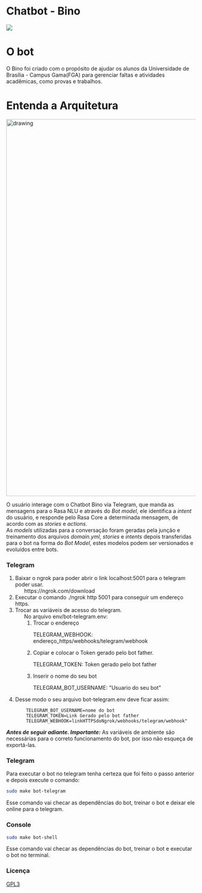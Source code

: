
# Chatbot - Bino
<!-- badges -->
<a href="https://www.gnu.org/licenses/gpl-3.0.pt-br.html"><img src="https://img.shields.io/badge/licence-GPL3-green.svg"/></a>

# O bot

O Bino foi criado com o propósito de ajudar os alunos da Universidade de Brasília - Campus Gama(FGA) para gerenciar faltas e atividades acadêmicas, como provas e trabalhos.

# Entenda a Arquitetura
<img src="https://i.imgur.com/zpn7hFT.png" alt="drawing" width="1000"/>

O usuário interage com o Chatbot Bino via Telegram,  que manda as mensagens para o Rasa NLU e através do *Bot model*, ele identifica a *intent* do usuário, e responde pelo Rasa Core a determinada mensagem, de acordo com as *stories* e *actions*.  
As *models* utilizadas para a conversação foram geradas pela junção e treinamento dos arquivos <i>domain.yml</i>, *stories* e *intents* depois transferidas para o bot na forma do *Bot Model*, estes
modelos podem ser versionados e evoluídos entre bots.  

### Telegram
<ol>     
  <li>Baixar o ngrok para poder abrir o link localhost:5001 para o telegram poder usar.
      <ul type="none">
          <li>https://ngrok.com/download</li>
      </ul>
  </li>
  <li>Executar o comando ./ngrok http 5001 para conseguir um endereço https.</li>
  <li>Trocar as variáveis de acesso do telegram.
      <ul type="none">
           <li>No arquivo env/bot-telegram.env:
               <ol>
                    <li>Trocar o endereço
                            <p>TELEGRAM_WEBHOOK: endereço_https/webhooks/telegram/webhook</p>
                    </li>
                    <li>Copiar e colocar o Token gerado pelo bot father.
                            <p>TELEGRAM_TOKEN: Token gerado pelo bot father</p>
                    </li>
                    <li>Inserir o nome do seu bot
                            <p>TELEGRAM_BOT_USERNAME: "Usuario do seu bot"</li>
                    </li>
               </ol>
           </li>
        </ul>
   </li>
   <li> Desse modo o seu arquivo bot-telegram.env deve ficar assim: 
         
        TELEGRAM_BOT_USERNAME=nome do bot
        TELEGRAM_TOKEN=Link Gerado pelo bot father
        TELEGRAM_WEBHOOK=linkHTTPSdoNgrok/webhooks/telegram/webhook"      
   </li>
</ol>

<strong><em>Antes de seguir adiante. Importante:</strong></em> As variáveis de ambiente são necessárias para o correto funcionamento do bot, por isso não esqueça de exportá-las.
### Telegram
Para executar o bot no telegram tenha certeza que foi feito o passo anterior e depois execute o comando:

```sh
sudo make bot-telegram
```
Esse comando vai checar as dependências do bot, treinar o bot e deixar ele online para o telegram.

### Console

```sh
sudo make bot-shell
```
Esse comando vai checar as dependências do bot, treinar o bot e executar o bot no terminal.

### Licença

[GPL3](https://github.com/ChatBot-Bino/Chatbot-Bino/blob/master/LICENSE)
